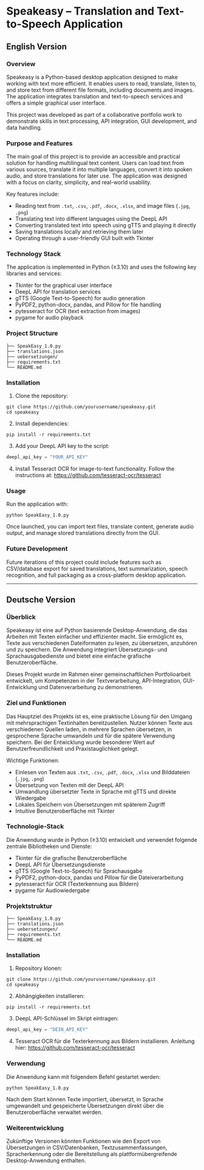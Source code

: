 # Speakeasy – Translation and Text-to-Speech Application

## English Version

### Overview

Speakeasy is a Python-based desktop application designed to make working with text more efficient. It enables users to read, translate, listen to, and store text from different file formats, including documents and images. The application integrates translation and text-to-speech services and offers a simple graphical user interface.

This project was developed as part of a collaborative portfolio work to demonstrate skills in text processing, API integration, GUI development, and data handling.

### Purpose and Features

The main goal of this project is to provide an accessible and practical solution for handling multilingual text content. Users can load text from various sources, translate it into multiple languages, convert it into spoken audio, and store translations for later use. The application was designed with a focus on clarity, simplicity, and real-world usability.

Key features include:

- Reading text from `.txt`, `.csv`, `.pdf`, `.docx`, `.xlsx`, and image files (`.jpg`, `.png`)
- Translating text into different languages using the DeepL API
- Converting translated text into speech using gTTS and playing it directly
- Saving translations locally and retrieving them later
- Operating through a user-friendly GUI built with Tkinter

### Technology Stack

The application is implemented in Python (≥3.10) and uses the following key libraries and services:

- Tkinter for the graphical user interface
- DeepL API for translation services
- gTTS (Google Text-to-Speech) for audio generation
- PyPDF2, python-docx, pandas, and Pillow for file handling
- pytesseract for OCR (text extraction from images)
- pygame for audio playback

### Project Structure

```
├── SpeakEasy_1.0.py
├── translations.json
├── uebersetzungen/
├── requirements.txt
└── README.md
```

### Installation

1. Clone the repository:

```
git clone https://github.com/yourusername/speakeasy.git
cd speakeasy
```

2. Install dependencies:

```
pip install -r requirements.txt
```

3. Add your DeepL API key to the script:

```python
deepl_api_key = "YOUR_API_KEY"
```

4. Install Tesseract OCR for image-to-text functionality. Follow the instructions at:
https://github.com/tesseract-ocr/tesseract

### Usage

Run the application with:

```
python SpeakEasy_1.0.py
```

Once launched, you can import text files, translate content, generate audio output, and manage stored translations directly from the GUI.

### Future Development

Future iterations of this project could include features such as CSV/database export for saved translations, text summarization, speech recognition, and full packaging as a cross-platform desktop application.

---

## Deutsche Version

### Überblick

Speakeasy ist eine auf Python basierende Desktop-Anwendung, die das Arbeiten mit Texten einfacher und effizienter macht. Sie ermöglicht es, Texte aus verschiedenen Dateiformaten zu lesen, zu übersetzen, anzuhören und zu speichern. Die Anwendung integriert Übersetzungs- und Sprachausgabedienste und bietet eine einfache grafische Benutzeroberfläche.

Dieses Projekt wurde im Rahmen einer gemeinschaftlichen Portfolioarbeit entwickelt, um Kompetenzen in der Textverarbeitung, API-Integration, GUI-Entwicklung und Datenverarbeitung zu demonstrieren.

### Ziel und Funktionen

Das Hauptziel des Projekts ist es, eine praktische Lösung für den Umgang mit mehrsprachigen Textinhalten bereitzustellen. Nutzer können Texte aus verschiedenen Quellen laden, in mehrere Sprachen übersetzen, in gesprochene Sprache umwandeln und für die spätere Verwendung speichern. Bei der Entwicklung wurde besonderer Wert auf Benutzerfreundlichkeit und Praxistauglichkeit gelegt.

Wichtige Funktionen:

- Einlesen von Texten aus `.txt`, `.csv`, `.pdf`, `.docx`, `.xlsx` und Bilddateien (`.jpg`, `.png`)
- Übersetzung von Texten mit der DeepL API
- Umwandlung übersetzter Texte in Sprache mit gTTS und direkte Wiedergabe
- Lokales Speichern von Übersetzungen mit späterem Zugriff
- Intuitive Benutzeroberfläche mit Tkinter

### Technologie-Stack

Die Anwendung wurde in Python (≥3.10) entwickelt und verwendet folgende zentrale Bibliotheken und Dienste:

- Tkinter für die grafische Benutzeroberfläche
- DeepL API für Übersetzungsdienste
- gTTS (Google Text-to-Speech) für Sprachausgabe
- PyPDF2, python-docx, pandas und Pillow für die Dateiverarbeitung
- pytesseract für OCR (Texterkennung aus Bildern)
- pygame für Audiowiedergabe

### Projektstruktur

```
├── SpeakEasy_1.0.py
├── translations.json
├── uebersetzungen/
├── requirements.txt
└── README.md
```

### Installation

1. Repository klonen:

```
git clone https://github.com/yourusername/speakeasy.git
cd speakeasy
```

2. Abhängigkeiten installieren:

```
pip install -r requirements.txt
```

3. DeepL API-Schlüssel im Skript eintragen:

```python
deepl_api_key = "DEIN_API_KEY"
```

4. Tesseract OCR für die Texterkennung aus Bildern installieren. Anleitung hier:
https://github.com/tesseract-ocr/tesseract

### Verwendung

Die Anwendung kann mit folgendem Befehl gestartet werden:

```
python SpeakEasy_1.0.py
```

Nach dem Start können Texte importiert, übersetzt, in Sprache umgewandelt und gespeicherte Übersetzungen direkt über die Benutzeroberfläche verwaltet werden.

### Weiterentwicklung

Zukünftige Versionen könnten Funktionen wie den Export von Übersetzungen in CSV/Datenbanken, Textzusammenfassungen, Spracherkennung oder die Bereitstellung als plattformübergreifende Desktop-Anwendung enthalten.
